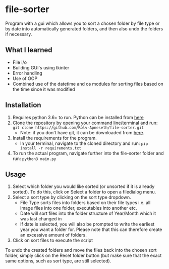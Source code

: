 # file-sorter #
 Program with a gui which allows you to sort a chosen folder by file type or by date into automatically generated folders, and then also undo the folders if necessary.

## What I learned
* File i/o
* Building GUI's using tkinter
* Error handling
* Use of OOP
* Combined use of the datetime and os modules for sorting files based on the time since it was modified

## Installation
1. Requires python 3.6+ to run. Python can be installed from [here](https://www.python.org/downloads/)
2. Clone the repository by opening your command line/terminal and run: 
```git clone https://github.com/Rolv-Apneseth/file-sorter.git```
    * Note: if you don't have git, it can be downloaded from [here](https://git-scm.com/downloads).
3. Install the requirements for the program.
    * In your terminal, navigate to the cloned directory and run: ```pip install -r requirements.txt```
4. To run the actual program, navigate further into the file-sorter folder and run: ```python3 main.py```

## Usage
1. Select which folder you would like sorted (or unsorted if it is already sorted). To do this, click on Select a folder to open a filedialog menu.
2. Select a sort type by clicking on the sort type dropdown.
    * File Type sorts files into folders based on their file types i.e. all image files into one folder, executables into another etc.
    * Date will sort files into the folder structure of Year/Month which it was last changed in
    * If date is selected, you will also be prompted to write the earliest year you want a folder for. Please note that this can therefore create an excessive amount of folders.
3. Click on sort files to execute the script

To undo the created folders and move the files back into the chosen sort folder, simply click on the Reset folder button (but make sure that the exact same options, such as sort type, are still selected).
